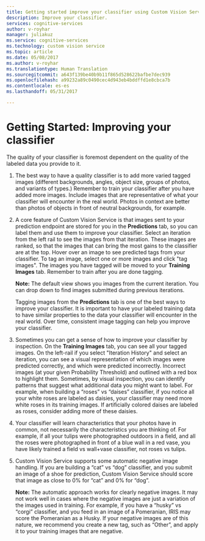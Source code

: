 ```yaml
---
title: Getting started improve your classifier using Custom Vision Service machine learning | Microsoft Docs
description: Improve your classifier.
services: cognitive-services
author: v-royhar
manager: juliakuz
ms.service: cognitive-services
ms.technology: custom vision service
ms.topic: article
ms.date: 05/08/2017
ms.author: v-royhar
ms.translationtype: Human Translation
ms.sourcegitcommit: a643f139be40b9b11f865d528622bafbe7dec939
ms.openlocfilehash: a99232a89c0490cec4d943eb4bddffd1e8cbca7b
ms.contentlocale: es-es
ms.lasthandoff: 05/31/2017

---
```


# <a name="getting-started-improving-your-classifier"></a>Getting Started: Improving your classifier

The quality of your classifier is foremost dependent on the quality of the labeled data you provide to it. 

1. The best way to have a quality classifier is to add more varied tagged images (different backgrounds, angles, object size, groups of photos, and variants of types.) Remember to train your classifier after you have added more images. Include images that are representative of what your classifier will encounter in the real world. Photos in context are better than photos of objects in front of neutral backgrounds, for example.

2. A core feature of Custom Vision Service is that images sent to your prediction endpoint are stored for you in the **Predictions** tab, so you can label them and use them to improve your classifier. Select an iteration from the left rail to see the images from that iteration. These images are ranked, so that the images that can bring the most gains to the classifier are at the top. Hover over an image to see predicted tags from your classifier. To tag an image, select one or more images and click "tag images". The images you have tagged will be moved to your **Training Images** tab. Remember to train after you are done tagging. 

   **Note:** The default view shows you images from the current iteration. You can drop down to find images submitted during previous iterations. 

   Tagging images from the **Predictions** tab is one of the best ways to improve your classifier. It is important to have your labeled training data to have similar properties to the data your classifier will encounter in the real world. Over time, consistent image tagging can help you improve your classifier.

3. Sometimes you can get a sense of how to improve your classifier by inspection. On the **Training Images** tab, you can see all your tagged images. On the left-rail if you select "Iteration History" and select an iteration, you can see a visual representation of which images were predicted correctly, and which were predicted incorrectly. Incorrect images (at your given Probability Threshold) and outlined with a red box to highlight them. Sometimes, by visual inspection, you can identify patterns that suggest what additional data you might want to label. For example, when building a “roses” vs “daises” classifier, if you notice all your white roses are labeled as daisies, your classifier may need more white roses in its training images. If artificially colored daises are labeled as roses, consider adding more of these daisies. 

4. Your classifier will learn characteristics that your photos have in common, not necessarily the characteristics you are thinking of. For example, if all your tulips were photographed outdoors in a field, and all the roses were photographed in front of a blue wall in a red vase, you have likely trained a field vs wall+vase classifier, not roses vs tulips. 

5. Custom Vision Service supports some automatic negative image handling. If you are building a “cat” vs “dog” classifier, and you submit an image of a shoe for prediction, Custom Vision Service should score that image as close to 0% for “cat” and 0% for “dog”. 

   **Note:** The automatic approach works for clearly negative images. It may not work well in cases where the negative images are just a variation of the images used in training. For example, if you have a “husky” vs “corgi” classifier, and you feed in an image of a Pomeranian, IRIS may score the Pomeranian as a Husky. If your negative images are of this nature, we recommend you create a new tag, such as “Other”, and apply it to your training images that are negative.

